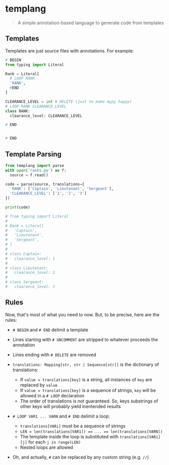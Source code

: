 # templang

> A simple annotation-based language to generate code from templates

## Templates

Templates are just source files with annotations. For example:

```python
# BEGIN
from typing import Literal

Rank = Literal[
  # LOOP RANK
  'RANK',
  #END
]

CLEARANCE_LEVEL = int # DELETE (just to make mypy happy)
# LOOP RANK CLEARANCE_LEVEL
class RANK:
  clearance_level: CLEARANCE_LEVEL

# END


# END
```

## Template Parsing

```python
from templang import parse
with open('ranks.py') as f:
  source = f.read()

code = parse(source, translations={
  'RANK': ['Captain', 'Lieutenant', 'Sergeant'],
  'CLEARANCE_LEVEL': ['1', '2', '3']
})

print(code)

# from typing import Literal
# 
# Rank = Literal[
#   'Captain',
#   'Lieutenant',
#   'Sergeant',
# ]
# 
# class Captain:
#   clearance_level: 1
# 
# class Lieutenant:
#   clearance_level: 2
# 
# class Sergeant:
#   clearance_level: 3
```

## Rules

Now, that's most of what you need to now. But, to be precise, here are the rules:

- `# BEGIN` and `# END` delimit a template
- Lines starting with `# UNCOMMENT` are stripped to whatever proceeds the annotation
- Lines ending with `# DELETE` are removed
- `translations: Mapping[str, str | Sequence[str]]` is the dictionary of translations:
  - If `value = translations[key]` is a string, all instances of `key` are replaced by `value`
  - If `value = translations[key]` is a sequence of strings, `key` will be allowed in a `# LOOP` declaration
  - The order of translations is not guaranteed. So, keys substrings of other keys will probably yield inentended results
- `# LOOP VAR1 ... VARN` and `# END` delimit a loop:
  - `translations[VARi]` must be a sequence of strings
  - `LEN = len(translations[VAR1]) == ... == len(translations[VARN])`
  - The template inside the loop is substituted with `translations[VARi][j]` for each `j in range(LEN)`	
  - Nested loops are allowed

- Oh, and actually, `#` can be replaced by any custom string (e.g. `//`)